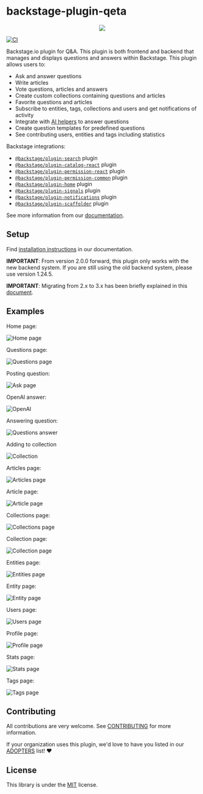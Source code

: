 # backstage-plugin-qeta

<p align="center">
<img src="https://github.com/drodil/backstage-plugin-qeta/blob/b0d06479022b1051548b57aef5a9ce8c98f5ad17/docs/images/logo.png"/>
</p>

[![CI](https://github.com/drodil/backstage-plugin-qeta/actions/workflows/ci.yaml/badge.svg)](https://github.com/drodil/backstage-plugin-qeta/actions/workflows/ci.yaml)

Backstage.io plugin for Q&A. This plugin is both frontend and backend that manages and displays questions and answers
within Backstage. This plugin allows users to:

- Ask and answer questions
- Write articles
- Vote questions, articles and answers
- Create custom collections containing questions and articles
- Favorite questions and articles
- Subscribe to entities, tags, collections and users and get notifications of activity
- Integrate with [AI helpers](./docs/ai.md) to answer questions
- Create question templates for predefined questions
- See contributing users, entities and tags including statistics

Backstage integrations:

- [`@backstage/plugin-search`](https://github.com/backstage/backstage/tree/master/plugins/search) plugin
- [`@backstage/plugin-catalog-react`](https://github.com/backstage/backstage/tree/master/plugins/catalog-react) plugin
- [`@backstage/plugin-permission-react`](https://github.com/backstage/backstage/tree/master/plugins/permission-react) plugin
- [`@backstage/plugin-permission-common`](https://github.com/backstage/backstage/tree/master/plugins/permission-common) plugin
- [`@backstage/plugin-home`](https://github.com/backstage/backstage/tree/master/plugins/home) plugin
- [`@backstage/plugin-signals`](https://github.com/backstage/backstage/tree/master/plugins/signals) plugin
- [`@backstage/plugin-notifications`](https://github.com/backstage/backstage/tree/master/plugins/notifications) plugin
- [`@backstage/plugin-scaffolder`](https://github.com/backstage/backstage/tree/master/plugins/scaffolder-backend) plugin

See more information from our [documentation](./docs/index.md).

## Setup

Find [installation instructions](./docs/index.md#installation) in our documentation.

**IMPORTANT**: From version 2.0.0 forward, this plugin only works with the new backend system. If you are still
using the old backend system, please use version 1.24.5.

**IMPORTANT**: Migrating from 2.x to 3.x has been briefly explained in this [document](./docs/migration.md).

## Examples

Home page:

![Home page](./docs/images/homePage.png)

Questions page:

![Questions page](./docs/images/questionsPage.png)

Posting question:

![Ask page](./docs/images/askPage.png)

OpenAI answer:

![OpenAI](./docs/images/openAi.png)

Answering question:

![Questions answer](./docs/images/questionPage.png)

Adding to collection

![Collection](./docs/images/addToCollection.png)

Articles page:

![Articles page](./docs/images/articlesPage.png)

Article page:

![Article page](./docs/images/articlePage.png)

Collections page:

![Collections page](./docs/images/collectionsPage.png)

Collection page:

![Collection page](./docs/images/collectionPage.png)

Entities page:

![Entities page](./docs/images/entitiesPage.png)

Entity page:

![Entity page](./docs/images/entityPage.png)

Users page:

![Users page](./docs/images/usersPage.png)

Profile page:

![Profile page](./docs/images/profilePage.png)

Stats page:

![Stats page](./docs/images/statisticsPage.png)

Tags page:

![Tags page](./docs/images/tagsPage.png)

## Contributing

All contributions are very welcome. See [CONTRIBUTING](CONTRIBUTING.md) for more information.

If your organization uses this plugin, we'd love to have you listed in our [ADOPTERS](ADOPTERS.md) list! ❤️

## License

This library is under the [MIT](LICENSE) license.
